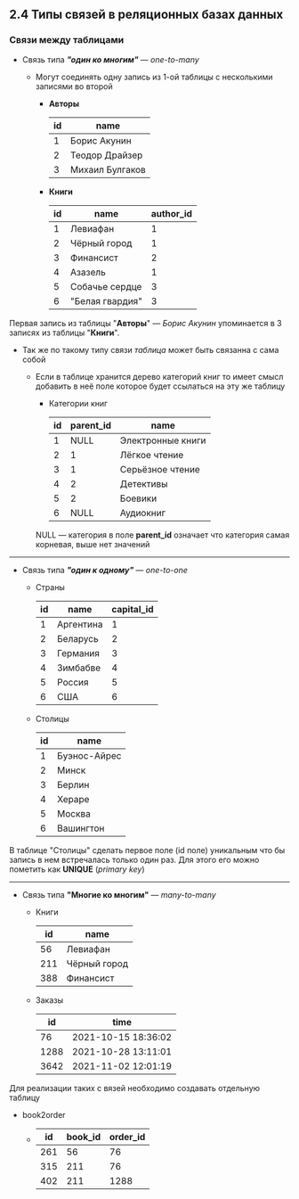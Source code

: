## 2.4 Типы связей в реляционных базах данных

### Связи между таблицами

- Связь типа ***"один ко многим"*** — *one-to-many*

  - Могут соединять одну запись из 1-ой таблицы с несколькими записями во второй

    - **Авторы**

      | id   | name            |
      | ---- | --------------- |
      | 1    | Борис Акунин    |
      | 2    | Теодор Драйзер  |
      | 3    | Михаил Булгаков |

    - **Книги**

      | id   | name            | author_id |
      | ---- | --------------- | --------- |
      | 1    | Левиафан        | 1         |
      | 2    | Чёрный город    | 1         |
      | 3    | Финансист       | 2         |
      | 4    | Азазель         | 1         |
      | 5    | Собачье сердце  | 3         |
      | 6    | "Белая гвардия" | 3         |

 Первая запись из таблицы "**Авторы**" — *Борис Акунин* упоминается в 3 записях из таблицы "**Книги**".

- Так же по такому типу связи *таблица* может быть связанна с сама собой 

  - Если в таблице хранится дерево категорий книг то имеет смысл добавить в неё поле которое будет ссылаться на эту же таблицу

    - Категории книг

      | id   | parent_id | name              |
      | ---- | --------- | ----------------- |
      | 1    | NULL      | Электронные книги |
      | 2    | 1         | Лёгкое чтение     |
      | 3    | 1         | Серьёзное чтение  |
      | 4    | 2         | Детективы         |
      | 5    | 2         | Боевики           |
      | 6    | NULL      | Аудиокниг         |

    NULL — категория в поле **parent_id** означает что категория самая корневая, выше нет значений 

------

- Связь типа ***"один к одному"*** — *one-to-one*

  - Страны

    | id   | name      | capital_id |
    | ---- | --------- | ---------- |
    | 1    | Аргентина | 1          |
    | 2    | Беларусь  | 2          |
    | 3    | Германия  | 3          |
    | 4    | Зимбабве  | 4          |
    | 5    | Россия    | 5          |
    | 6    | США       | 6          |

  - Столицы

    | id   | name         |
    | ---- | ------------ |
    | 1    | Буэнос-Айрес |
    | 2    | Минск        |
    | 3    | Берлин       |
    | 4    | Хераре       |
    | 5    | Москва       |
    | 6    | Вашингтон    |

В таблице "Столицы" сделать первое поле (id поле) уникальным что бы запись в нем встречалась только один раз. Для этого его можно пометить как **UNIQUE** (*primary key*)

------

- Связь типа **"Многие ко многим"** — *many-to-many*

  - Книги

    | id   | name         |
    | ---- | ------------ |
    | 56   | Левиафан     |
    | 211  | Чёрный город |
    | 388  | Финансист    |

  - Заказы

    | id   | time                |
    | ---- | ------------------- |
    | 76   | 2021-10-15 18:36:02 |
    | 1288 | 2021-10-28 13:11:01 |
    | 3642 | 2021-11-02 12:01:19 |

Для реализации таких с вязей необходимо создавать отдельную таблицу

- book2order

  - | id   | book_id | order_id |
    | ---- | ------- | -------- |
    | 261  | 56      | 76       |
    | 315  | 211     | 76       |
    | 402  | 211     | 1288     |